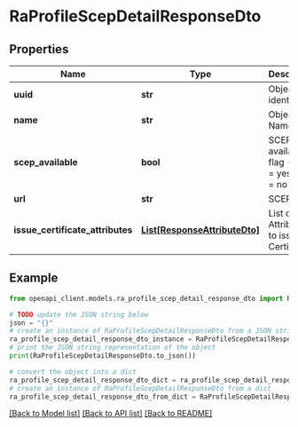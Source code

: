 # RaProfileScepDetailResponseDto


## Properties

Name | Type | Description | Notes
------------ | ------------- | ------------- | -------------
**uuid** | **str** | Object identifier | 
**name** | **str** | Object Name | 
**scep_available** | **bool** | SCEP availability flag - true &#x3D; yes; false &#x3D; no | 
**url** | **str** | SCEP URL | [optional] 
**issue_certificate_attributes** | [**List[ResponseAttributeDto]**](ResponseAttributeDto.md) | List of Attributes to issue Certificate | [optional] 

## Example

```python
from openapi_client.models.ra_profile_scep_detail_response_dto import RaProfileScepDetailResponseDto

# TODO update the JSON string below
json = "{}"
# create an instance of RaProfileScepDetailResponseDto from a JSON string
ra_profile_scep_detail_response_dto_instance = RaProfileScepDetailResponseDto.from_json(json)
# print the JSON string representation of the object
print(RaProfileScepDetailResponseDto.to_json())

# convert the object into a dict
ra_profile_scep_detail_response_dto_dict = ra_profile_scep_detail_response_dto_instance.to_dict()
# create an instance of RaProfileScepDetailResponseDto from a dict
ra_profile_scep_detail_response_dto_from_dict = RaProfileScepDetailResponseDto.from_dict(ra_profile_scep_detail_response_dto_dict)
```
[[Back to Model list]](../README.md#documentation-for-models) [[Back to API list]](../README.md#documentation-for-api-endpoints) [[Back to README]](../README.md)


